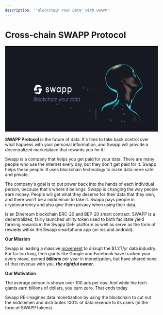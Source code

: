 ```yaml
---
description: '"Blockchain Your Data" with SWAPP'
---
```


# Cross-chain SWAPP Protocol

![](.gitbook/assets/bg-fb-google-play-banner.png)

**SWAPP Protocol** is the future of data. It's time to take back control over what happens with your personal information, and Swapp will provide a decentralized marketplace that rewards you for it!

Swapp is a company that helps you get paid for your data. There are many people who use the internet every day, but they don't get paid for it. Swapp helps these people. It uses blockchain technology to make data more safe and private.

The company's goal is to put power back into the hands of each individual person, because that's where it belongs. Swapp is changing the way people earn money. People will get what they deserve for their data that they own, and there won't be a middleman to take it. Swapp pays people in cryptocurrency and also give them privacy when using their data.



is an Ethereum blockchain ERC-20 and BEP-20 smart contract. SWAPP is a decentralized, fairly launched utility token used to both facilitate yield farming rewards in the Swapp DeFi platform as well as serve as the form of rewards within the Swapp smartphone app \(on ios and android\).



**Our Mission**

Swapp is leading a massive [movement](motivations-and-principles.md) to disrupt the $1.2T/yr data industry. For far too long, tech giants like Google and Facebook have tracked your every move, earned _**billions**_ per year in monetization, but have shared none of that revenue with you, _**the rightful owner.**_

**Our Motivation**

The average person is shown over 100 ads per day. And while the tech giants earn billions of dollars, you earn zero. That ends today.

Swapp RE-imagines data monetization by using the blockchain to cut out the middlemen and distributes 100% of data revenue to its users \(in the form of SWAPP tokens\).

